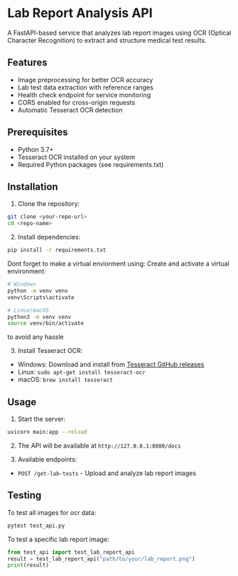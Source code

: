# Lab Report Analysis API

A FastAPI-based service that analyzes lab report images using OCR (Optical Character Recognition) to extract and structure medical test results.

## Features

- Image preprocessing for better OCR accuracy
- Lab test data extraction with reference ranges
- Health check endpoint for service monitoring
- CORS enabled for cross-origin requests
- Automatic Tesseract OCR detection

## Prerequisites

- Python 3.7+
- Tesseract OCR installed on your system
- Required Python packages (see requirements.txt)

## Installation

1. Clone the repository:
```bash
git clone <your-repo-url>
cd <repo-name>
```

2. Install dependencies:
```bash
pip install -r requirements.txt
```
Dont forget to make a virtual enviorment using:
Create and activate a virtual environment:
```bash
# Windows
python -m venv venv
venv\Scripts\activate

# Linux/macOS
python3 -m venv venv
source venv/bin/activate
```
to avoid any hassle


3. Install Tesseract OCR:
- Windows: Download and install from [Tesseract GitHub releases](https://github.com/UB-Mannheim/tesseract/wiki)
- Linux: `sudo apt-get install tesseract-ocr`
- macOS: `brew install tesseract`

## Usage

1. Start the server:
```bash
uvicorn main:app --reload
```

2. The API will be available at `http://127.0.0.1:8000/docs`

3. Available endpoints:
- `POST /get-lab-tests` - Upload and analyze lab report images

## Testing

To test all images for ocr data:
```bash
pytest test_api.py
```
To test a specific lab report image:
```python
from test_api import test_lab_report_api
result = test_lab_report_api("path/to/your/lab_report.png")
print(result)
```

